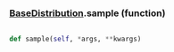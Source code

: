 ### [BaseDistribution](BaseDistribution.md).sample (function)


```py

def sample(self, *args, **kwargs)

```


